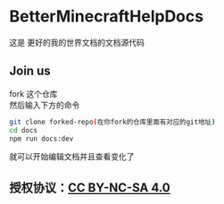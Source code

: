 # BetterMinecraftHelpDocs

这是 更好的我的世界文档的文档源代码

## Join us
fork 这个仓库  
然后输入下方的命令  
```sh
git clone forked-repo(在你fork的仓库里面有对应的git地址)
cd docs
npm run docs:dev
```
就可以开始编辑文档并且查看变化了  

## 授权协议：[CC BY-NC-SA 4.0](https://creativecommons.org/licenses/by-nc-sa/4.0/)
